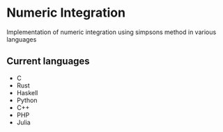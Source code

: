 # Numeric Integration

Implementation of numeric integration using simpsons method in various languages

## Current languages

* C
* Rust
* Haskell
* Python
* C++
* PHP
* Julia
